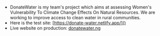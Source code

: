 * DonateWater is my team's project which aims at assessing Women's Vulnerability To Climate Change Effects On Natural Resources. We are working to improve access to clean water in rural communities.
* Here is the test site: [https://donate-water.netlify.app/]()
* Live website on production: [donatewater.ng]()

